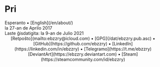 Pri
===

<div class="center">Esperanto ▪ [English](/en/about/)</div>
<div class="center">la 27-an de Aprilo 2017</div>
<div class="center">Laste ĝisdatigita: la 9-an de Julio 2021</div>

<center>
[Retpoŝto](mailto:ebzzry@icloud.com) ▪ [GPG](/dat/ebzzry.pub.asc) ▪ [GitHub](https://github.com/ebzzry) ▪ [LinkedIn](https://linkedin.com/in/ebzzry) ▪ [Telegramo](https://t.me/ebzzry)<br>
[DeviantArt](https://ebzzry.deviantart.com) ▪ [Steam](https://steamcommunity.com/id/ebzzry)
</center>
